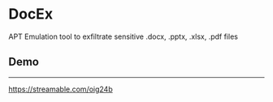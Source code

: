 # DocEx
APT Emulation tool to exfiltrate sensitive .docx, .pptx, .xlsx, .pdf files

## Demo
---
https://streamable.com/oig24b
